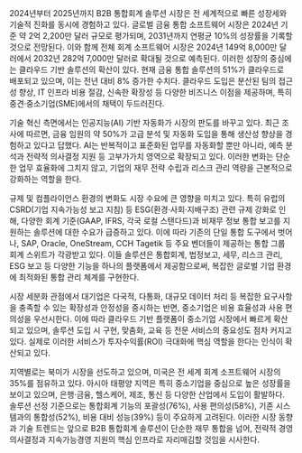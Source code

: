 2024년부터 2025년까지 B2B 통합회계 솔루션 시장은 전 세계적으로 빠른 성장세와 기술적 진화를 동시에 경험하고 있다. 글로벌 금융 통합 소프트웨어 시장은 2024년 기준 약 2억 2,200만 달러 규모로 평가되며, 2031년까지 연평균 10%의 성장률을 기록할 것으로 전망된다. 이와 함께 전체 회계 소프트웨어 시장은 2024년 149억 8,000만 달러에서 2032년 282억 7,000만 달러로 확대될 것으로 예측된다. 이러한 성장의 중심에는 클라우드 기반 솔루션의 확산이 있다. 현재 금융 통합 솔루션의 51%가 클라우드로 배포되고 있으며, 이는 전년 대비 8% 증가한 수치다. 클라우드 도입은 분산된 팀의 접근성 향상, IT 인프라 비용 절감, 신속한 확장성 등 다양한 비즈니스 이점을 제공하며, 특히 중견·중소기업(SME)에서의 채택이 두드러진다.

기술 혁신 측면에서는 인공지능(AI) 기반 자동화가 시장의 판도를 바꾸고 있다. 최근 조사에 따르면, 금융 임원의 약 50%가 고급 분석 및 자동화 도입을 통해 생산성 향상을 경험하고 있다고 답했다. AI는 반복적이고 표준화된 업무를 자동화할 뿐만 아니라, 예측 분석과 전략적 의사결정 지원 등 고부가가치 영역으로 확장되고 있다. 이러한 변화는 단순한 업무 효율화에 그치지 않고, 기업의 재무 전략 수립과 리스크 관리 역량을 근본적으로 강화하는 역할을 한다.

규제 및 컴플라이언스 환경의 변화도 시장 수요에 큰 영향을 미치고 있다. 특히 유럽의 CSRD(기업 지속가능성 보고 지침) 등 ESG(환경·사회·지배구조) 관련 규제 강화로 인해, 다양한 회계 기준(GAAP, IFRS, 각국 로컬 스탠다드)과 비재무 정보 통합 보고를 지원하는 솔루션에 대한 수요가 급증하고 있다. 이에 따라 기존의 단일 통합 도구에서 벗어나, SAP, Oracle, OneStream, CCH Tagetik 등 주요 벤더들이 제공하는 통합 그룹 회계 스위트가 각광받고 있다. 이들 솔루션은 통합회계, 법정보고, 세무, 리스크 관리, ESG 보고 등 다양한 기능을 하나의 플랫폼에서 제공함으로써, 복잡한 글로벌 기업 환경에 최적화된 통합 관리 체계를 구현한다.

시장 세분화 관점에서 대기업은 다국적, 다통화, 대규모 데이터 처리 등 복잡한 요구사항을 충족할 수 있는 확장성과 안정성을 중시하는 반면, 중소기업은 비용 효율성과 사용 편의성을 우선시한다. 이에 따라 클라우드 기반 플랫폼이 중소기업 시장에서 빠르게 확산되고 있으며, 솔루션 도입 시 구현, 맞춤화, 교육 등 전문 서비스의 중요성도 점차 커지고 있다. 실제로 이러한 서비스가 투자수익률(ROI) 극대화에 핵심 역할을 한다는 인식이 확산되고 있다.

지역별로는 북미가 시장을 선도하고 있으며, 미국은 전 세계 회계 소프트웨어 시장의 35%를 점유하고 있다. 아시아 태평양 지역은 특히 중소기업을 중심으로 높은 성장률을 보이고 있으며, 은행·금융, 헬스케어, 제조, 통신 등 다양한 산업에서 도입이 활발하다. 솔루션 선정 기준으로는 통합회계 기능의 포괄성(76%), 사용 편의성(58%), 기존 시스템과의 통합성(52%), 비용 대비 성능(39%) 등이 주요하게 고려된다. 이러한 시장 동향과 기술 트렌드는 앞으로 B2B 통합회계 솔루션이 단순한 재무 통합을 넘어, 전략적 경영 의사결정과 지속가능경영 지원의 핵심 인프라로 자리매김할 것임을 시사한다.